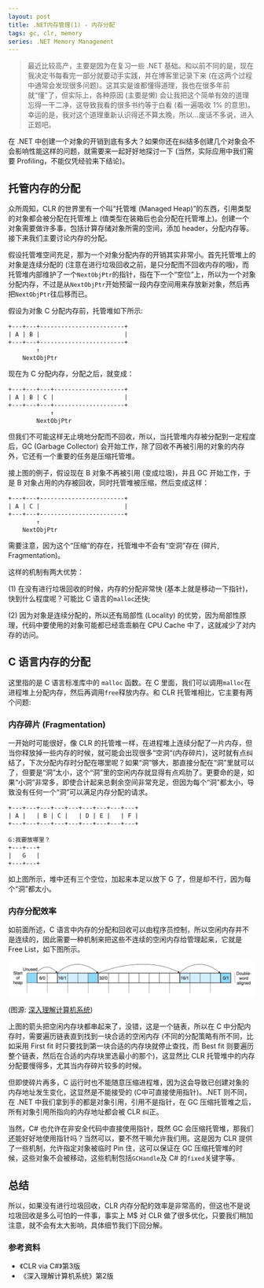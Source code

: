 ```yaml
---
layout: post
title: .NET内存管理(1) - 内存分配
tags: gc, clr, memory
series: .NET Memory Management
---
```


> 最近比较高产，主要是因为在复习一些 .NET 基础。和以前不同的是，现在我决定书每看完一部分就要动手实践，并在博客里记录下来 (在这两个过程中通常会发现很多问题)。这其实是谁都懂得道理，我也在很多年前就“懂”了，但实际上，各种原因 (主要是懒) 会让我把这个简单有效的道理忘得一干二净，这导致我看的很多书约等于白看 (看一遍吸收 1% 的意思)。幸运的是，我对这个道理重新认识得还不算太晚，所以...废话不多说，进入正题吧。

在 .NET 中创建一个对象的开销到底有多大？如果你还在纠结多创建几个对象会不会影响性能这样的问题，就需要来一起好好地探讨一下 (当然，实际应用中我们需要 Profiling，不能仅凭经验来下结论)。

## 托管内存的分配 ##

众所周知，CLR 的世界里有一个叫“托管堆 (Managed Heap)”的东西，引用类型的对象都会被分配在托管堆上 (值类型在装箱后也会分配在托管堆上)。创建一个对象需要做许多事，包括计算存储对象所需的空间，添加 header，分配内存等。接下来我们主要讨论内存的分配。

假设托管堆空间充足，那为一个对象分配内存的开销其实非常小。首先托管堆上的对象是连续分配的 (注意在进行垃圾回收之前，是只分配而不回收内存的哦)，而托管堆内部维护了一个`NextObjPtr`的指针，指在下一个“空位”上，所以为一个对象分配内存，不过是从`NextObjPtr`开始预留一段内存空间用来存放新对象，然后再把`NextObjPtr`往后移而已。

假设为对象 C 分配内存前，托管堆如下所示:

```
+---+---+------------------------+
| A | B |                        |
+---+---+------------------------+
        ↑
    NextObjPtr
```

现在为 C 分配内存，分配之后，就变成：

```
+---+---+---+--------------------+
| A | B | C |                    |
+---+---+---+--------------------+
            ↑
        NextObjPtr
```

但我们不可能这样无止境地分配而不回收，所以，当托管堆内存被分配到一定程度后，GC (Garbage Collector) 会开始工作，除了回收不再被引用的对象的内存外，它还有一个重要的任务是压缩托管堆。

接上图的例子，假设现在 B 对象不再被引用 (变成垃圾)，并且 GC 开始工作，于是 B 对象占用的内存被回收，同时托管堆被压缩，然后变成这样：

```
+---+---+------------------------+
| A | C |                        |
+---+---+------------------------+
        ↑
    NextObjPtr
```

需要注意，因为这个“压缩”的存在，托管堆中不会有“空洞”存在 (碎片, Fragmentation)。

这样的机制有两大优势：

(1) 在没有进行垃圾回收的时候，内存的分配非常快 (基本上就是移动一下指针)，快到什么程度呢？可能比 C 语言的`malloc`还快;

(2) 因为对象是连续分配的，所以还有局部性 (Locality) 的优势，因为局部性原理，代码中要使用的对象可能都已经乖乖躺在 CPU Cache 中了，这就减少了对内存的访问。

## C 语言内存的分配 ##

这里指的是 C 语言标准库中的 `malloc` 函数。在 C 里面，我们可以调用`malloc`在进程堆上分配内存，然后再调用`free`释放内存。和 CLR 托管堆相比，它主要有两个问题:

### 内存碎片 (Fragmentation) ###
一开始时可能很好，像 CLR 的托管堆一样，在进程堆上连续分配了一片内存，但当你释放掉一些内存的时候，就可能会出现很多“空洞“(内存碎片)，这时就有点纠结了，下次分配内存时分配在哪里呢？如果“洞”够大，那直接分配在“洞”里就可以了，但要是“洞”太小，这个“洞”里的空闲内存就显得有点鸡肋了。更要命的是，如果“小洞”非常多，即使合计起来总剩余空间非常充足，但因为每个“洞”都太小，导致没有任何一个“洞”可以满足内存分配的请求。

```
+---+---+---+---+---+---+---+---+---+
| A |   | B | C |   | D | E |   | F |
+---+---+---+---+---+---+---+---+---+

G:我要放哪里？
+---+---+
|   G   |
+---+---+
```

如上图所示，堆中还有三个空位，加起来本足以放下 G 了，但是却不行，因为每个“洞”都太小。

### 内存分配效率 ###

如前面所述，C 语言中内存的分配和回收可以由程序员控制，所以空闲内存并不是连续的，因此需要一种机制来把这些不连续的空闲内存给管理起来，它就是 Free List，如下图所示。

![Free List](/assets/2015/dotnet-memory-management/freelist.png)

<p class="center">
(图源: <a href="http://www.cs.duke.edu/~chase/cps310/internal/dynamicmem.pdf" target="_blank">深入理解计算机系统</a>)
</p>

上图的箭头把空闲内存块都串起来了，没错，这是一个链表，所以在 C 中分配内存时，需要遍历链表直到找到一块合适的空闲内存 (不同的分配策略有所不同，比如采用 First fit 时只要找到第一块合适的内存块就停止查找，而 Best fit 则要遍历整个链表，然后在合适的内存块里选最小的那个)，这显然比 CLR 托管堆中的内存分配要慢得多，尤其当内存碎片较多的时候。

但即使碎片再多，C 运行时也不能随意压缩进程堆，因为这会导致已创建对象的内存地址发生变化，这显然是不能接受的 (C中可直接使用指针)。.NET 则不同，在 .NET 中我们拿到手的都是对象引用，引用不是指针，在 GC 压缩托管堆之后，所有对象引用所指向的内存地址都会被 CLR 纠正。

当然，C# 也允许在非安全代码中直接使用指针，既然 GC 会压缩托管堆，那我们还能好好地使用指针吗？当然可以，要不然干嘛允许我们用。这是因为 CLR 提供了一些机制，允许指定对象被临时 Pin 住，这可以保证在 GC 压缩托管堆的时候，这些对象不会被移动，这些机制包括`GCHandle`及 C# 的`fixed`关键字等。

## 总结 ##

所以，如果没有进行垃圾回收，CLR 内存分配的效率是非常高的，但这也不是说垃圾回收是多么可怕的一件事，事实上 M$ 对 CLR 做了很多优化，只要我们稍加注意，就不会有太大影响，具体细节我们下回分解。

### 参考资料 ###

- 《CLR via C#》第3版
- 《深入理解计算机系统》第2版